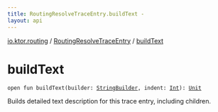 ```yaml
---
title: RoutingResolveTraceEntry.buildText - 
layout: api
---
```


<div class='api-docs-breadcrumbs'><a href="../index.html">io.ktor.routing</a> / <a href="index.html">RoutingResolveTraceEntry</a> / <a href="./build-text.html">buildText</a></div>

# buildText

<div class="signature"><code><span class="keyword">open</span> <span class="keyword">fun </span><span class="identifier">buildText</span><span class="symbol">(</span><span class="parameterName" id="io.ktor.routing.RoutingResolveTraceEntry$buildText(java.lang.StringBuilder, kotlin.Int)/builder">builder</span><span class="symbol">:</span>&nbsp;<a href="https://kotlinlang.org/api/latest/jvm/stdlib/kotlin.text/-string-builder/index.html"><span class="identifier">StringBuilder</span></a><span class="symbol">, </span><span class="parameterName" id="io.ktor.routing.RoutingResolveTraceEntry$buildText(java.lang.StringBuilder, kotlin.Int)/indent">indent</span><span class="symbol">:</span>&nbsp;<a href="https://kotlinlang.org/api/latest/jvm/stdlib/kotlin/-int/index.html"><span class="identifier">Int</span></a><span class="symbol">)</span><span class="symbol">: </span><a href="https://kotlinlang.org/api/latest/jvm/stdlib/kotlin/-unit/index.html"><span class="identifier">Unit</span></a></code></div>

Builds detailed text description for this trace entry, including children.

